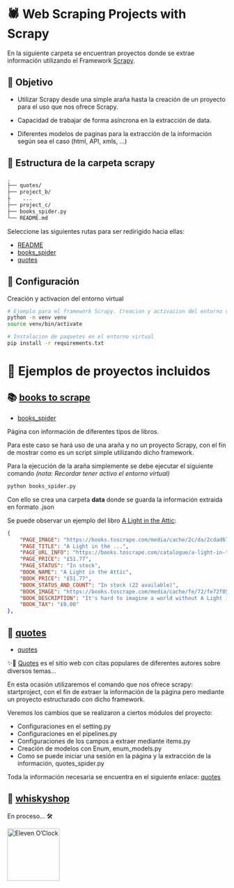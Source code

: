 # 🕷️ Web Scraping Projects with Scrapy

En la siguiente carpeta se encuentran proyectos donde se extrae información utilizando el Framework [Scrapy](https://scrapy.org/).

<!-- # Indice

- []() -->

## 🎯 Objetivo

- Utilizar Scrapy desde una simple araña hasta la creación de un proyecto para el uso que nos ofrece Scrapy.

- Capacidad de trabajar de forma asíncrona en la extracción de data.

- Diferentes modelos de paginas para la extracción de la información según sea el caso (html, API, xmls, ...)

## 📁 Estructura de la carpeta scrapy

```bash
.
├── quotes/
├── project_b/
├    ...
├── project_c/
├── books_spider.py
└── README.md
```

Seleccione las siguientes rutas para ser redirigido hacia ellas:

- [README](README.md)
- [books_spider](books_spider.py)
- [quotes](quotes)

## 🔧 Configuración

Creación y activacion del entorno virtual

```bash
# Ejemplo para el framework Scrapy. Creacion y activacion del entorno virtual
python -m venv venv
source venv/bin/activate

# Instalacion de paquetes en el entorno virtual
pip install -r requirements.txt     
```

# 🚀 Ejemplos de proyectos incluidos

## 📚 [books to scrape](https://books.toscrape.com/)

- [books_spider](books_spider.py)

Página con información de diferentes tipos de libros.

Para este caso se hará uso de una araña y no un proyecto Scrapy, con el fin de mostrar como es un script simple utilizando dicho framework.

Para la ejecución de la araña simplemente se debe ejecutar el siguiente comando *(nota: Recordar tener activo el entorno virtual)*

```bash
python books_spider.py
```

Con ello se crea una carpeta **data** donde se guarda la información extraida en formato .json

Se puede observar un ejemplo del libro [A Light in the Attic](https://books.toscrape.com/catalogue/a-light-in-the-attic_1000/index.html):

```json
{
    "PAGE_IMAGE": "https://books.toscrape.com/media/cache/2c/da/2cdad67c44b002e7ead0cc35693c0e8b.jpg",
    "PAGE_TITLE": "A Light in the ...",
    "PAGE_URL_INFO": "https://books.toscrape.com/catalogue/a-light-in-the-attic_1000/index.html",
    "PAGE_PRICE": "£51.77",
    "PAGE_STATUS": "In stock",
    "BOOK_NAME": "A Light in the Attic",
    "BOOK_PRICE": "£51.77",
    "BOOK_STATUS_AND_COUNT": "In stock (22 available)",
    "BOOK_IMAGE": "https://books.toscrape.com/media/cache/fe/72/fe72f0532301ec28892ae79a629a293c.jpg",
    "BOOK_DESCRIPTION": "It's hard to imagine a world without A Light in the Attic. This now-classic collection of ...",
    "BOOK_TAX": "£0.00"
},
```

## 💭 [quotes](https://quotes.toscrape.com/)

- [quotes](quotes/)

✨📝 [Quotes](https://quotes.toscrape.com/)  es el sitio web con citas populares de diferentes autores sobre diversos temas...

En esta ocasión utilizaremos el comando que nos ofrece scrapy: startproject, con el fin de extraer la información de la página pero mediante un proyecto estructurado con dicho framework.

Veremos los cambios que se realizaron a ciertos módulos del proyecto:

- Configuraciones en el setting.py
- Configuraciones en el pipelines.py
- Configuraciones de los campos a extraer mediante items.py
- Creación de modelos con Enum, enum_models.py
- Como se puede iniciar una sesión en la página y la extracción de la información, quotes_spider.py

Toda la información necesaria se encuentra en el siguiente enlace: [quotes](quotes/)

## 🍾 [whiskyshop](https://www.whiskyshop.com/scotch-whisky?item_availability=In+Stock)

En proceso… 🛠

<img src="https://user-images.githubusercontent.com/74038190/216122049-276bc7a5-c760-4849-805a-995d8fa6ea13.png" alt="Eleven O’Clock" width="120" />




<!-- 
Para futuras pruebas donde es bueno utilizar Backoff automaticos

# Habilitar reintentos
RETRY_ENABLED = True

# Número máximo de intentos por request fallido
RETRY_TIMES = 3

# Códigos HTTP que activan reintento
RETRY_HTTP_CODES = [500, 502, 503, 504, 522, 524, 408, 429]

# Tiempo entre requests (en segundos)
DOWNLOAD_DELAY = 1

# Puedes habilitar AutoThrottle para un control dinámico
AUTOTHROTTLE_ENABLED = True
AUTOTHROTTLE_START_DELAY = 1
AUTOTHROTTLE_MAX_DELAY = 60
AUTOTHROTTLE_TARGET_CONCURRENCY = 1.0 -->
